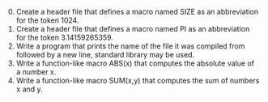 0. Create a header file that defines a macro named SIZE as an abbreviation for the token 1024.
1. Create a header file that defines a macro named PI as an abbreviation for the token 3.14159265359. 
2. Write a program that prints the name of the file it was compiled from followed by a new line, standard library may be used. 
3. Write a function-like macro ABS(x) that computes the absolute value of a number x. 
4. Write a function-like macro SUM(x,y) that computes the sum of numbers x and y.
